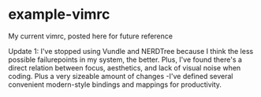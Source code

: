 # example-vimrc
My current vimrc, posted here for future reference

Update 1: I've stopped using Vundle and NERDTree because I think the less possible failurepoints in my system, the better.
Plus, I've found there's a direct relation between focus, aesthetics, and lack of visual noise when coding.
Plus a very sizeable amount of changes -I've defined several convenient modern-style bindings and mappings for productivity.

